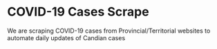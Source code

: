 # COVID-19 Cases Scrape

We are scraping COVID-19 cases from Provincial/Territorial websites to automate daily updates of Candian cases
